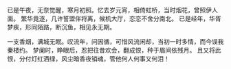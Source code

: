 <!--
title: 夜合花-堕落之年
description: 已是经年，华胥梦疾，形同陌路，断沉鱼，相见永无期。
template:post
date:2010-06-22 21:07:00
tags:伊人 风流
-->

已是午夜，无奈觉醒，寒月初照。忆去岁元宵，相倚虹桥，当时烟花，曾照伊人面。
繁华竟逐，几许誓盟伴将离，候机大厅，恋恋不舍分南北。
已是经年，华胥梦疾，形同陌路，断沉鱼，相见永无期。  

一支香烟，满城无眠。叹流年，问因循，可惜风流闲却，当初一时多情，而今误我秦楼约。
梦阑时，睁眼后，忍把往昔欢会，翻成恨，种于眉间依残月。
且又将此恨，分付灯红酒绿，风尘暗香夜销魂，管他何人何事又何泪！